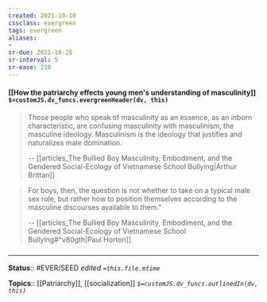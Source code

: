 ```yaml
---
created: 2021-10-10
cssclass: evergreen
tags: evergreen
aliases:
-
sr-due: 2021-10-28
sr-interval: 5
sr-ease: 210
---
```

#### [[How the patriarchy effects young men's understanding of masculinity]] `$=customJS.dv_funcs.evergreenHeader(dv, this)`

> Those people who speak of masculinity as an essence, as an inborn characteristic, are confusing masculinity with masculinism, the masculine ideology. Masculinism is the ideology that justifies and naturalizes male domination.
> 
> -- [[articles_The Bullied Boy Masculinity, Embodiment, and the Gendered Social-Ecology of Vietnamese School Bullying|Arthur Brittan]]

> For boys, then, the question is not whether to take on a typical male sex role, but rather how to position themselves according to the masculine discourses available to them."
> 
> -- [[articles_The Bullied Boy Masculinity, Embodiment, and the Gendered Social-Ecology of Vietnamese School Bullying#^v80gth|Paul Horton]]
### <hr class="footnote"/>

**Status**:: #EVER/SEED
*edited `=this.file.mtime`*

**Topics**:: [[Patriarchy]], [[socialization]]
*`$=customJS.dv_funcs.outlinedIn(dv, this)`*


